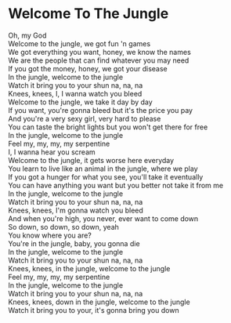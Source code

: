 # Welcome To The Jungle

Oh, my God  
Welcome to the jungle, we got fun 'n games  
We got everything you want, honey, we know the names  
We are the people that can find whatever you may need  
If you got the money, honey, we got your disease  
In the jungle, welcome to the jungle  
Watch it bring you to your shun na, na, na  
Knees, knees, I, I wanna watch you bleed  
Welcome to the jungle, we take it day by day  
If you want, you're gonna bleed but it's the price you pay  
And you're a very sexy girl, very hard to please  
You can taste the bright lights but you won't get there for free  
In the jungle, welcome to the jungle  
Feel my, my, my, my serpentine  
I, I wanna hear you scream  
Welcome to the jungle, it gets worse here everyday  
You learn to live like an animal in the jungle, where we play  
If you got a hunger for what you see, you'll take it eventually  
You can have anything you want but you better not take it from me  
In the jungle, welcome to the jungle  
Watch it bring you to your shun na, na, na  
Knees, knees, I'm gonna watch you bleed  
And when you're high, you never, ever want to come down  
So down, so down, so down, yeah  
You know where you are?  
You're in the jungle, baby, you gonna die  
In the jungle, welcome to the jungle  
Watch it bring you to your shun na, na, na  
Knees, knees, in the jungle, welcome to the jungle  
Feel my, my, my, my serpentine  
In the jungle, welcome to the jungle  
Watch it bring you to your shun na, na, na  
Knees, knees, down in the jungle, welcome to the jungle  
Watch it bring you to your, it's gonna bring you down
